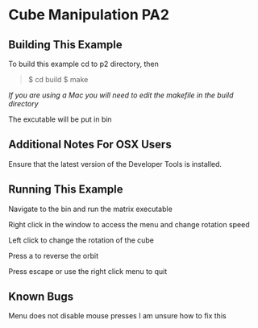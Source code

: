 Cube Manipulation PA2
========================================

Building This Example
---------------------


To build this example cd to p2 directory, then

>$ cd build
>$ make

*If you are using a Mac you will need to edit the makefile in the build directory*

The excutable will be put in bin

Additional Notes For OSX Users
------------------------------

Ensure that the latest version of the Developer Tools is installed.


Running This Example
---------------------
Navigate to the bin and run the matrix executable

Right click in the window to access the menu and change rotation speed

Left click to change the rotation of the cube

Press a to reverse the orbit

Press escape or use the right click menu to quit


Known Bugs
---------------------
Menu does not disable mouse presses I am unsure how to fix this
